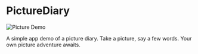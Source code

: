 # PictureDiary

![Picture Demo](https://github.com/kizerxl/PictureDiary/blob/master/PictureDemoUpdate.gif)


A simple app demo of a picture diary. Take a picture, say a few words. Your own picture adventure awaits. 